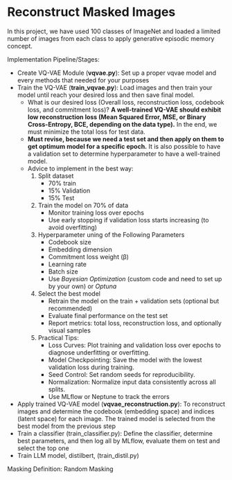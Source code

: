 # Reconstruct Masked Images

In this project, we have used 100 classes of ImageNet and loaded a limited number of images from each class to apply generative episodic memory concept. 

Implementation Pipeline/Stages:

- Create VQ-VAE Module (**vqvae.py**): Set up a proper vqvae model and every methods that needed for your purposes
- Train the VQ-VAE (**train_vqvae.py**): Load images and then train your model until reach your desired loss and then save final model.
    - What is our desired loss (Overall loss, reconstruction loss, codebook loss, and commitment loss)? **A well-trained VQ-VAE should exhibit low reconstruction loss (Mean Squared Error, MSE, or Binary Cross-Entropy, BCE, depending on the data type).** In the end, we must minimize the total loss for test data.
    - **Must revise, because we need a test set and then apply on them to get optimum model for a specific epoch.** It is also possible to have a validation set to determine hyperparameter to have a well-trained model.
    - Advice to implement in the best way: 
        1. Split dataset
            - 70% train
            - 15% Validation
            - 15% Test
        2. Train the model on 70% of data
            - Monitor training loss over epochs
            - Use early stopping if validation loss starts increasing (to avoid overfitting)
        3. Hyperparameter uning of the Following Parameters
            - Codebook size
            - Embedding dimension
            - Commitment loss weight (β)
            - Learning rate
            - Batch size
            - Use *Bayesian Optimization* (custom code and need to set up by your own) or *Optuna*
        4. Select the best model
            - Retrain the model on the train + validation sets (optional but recommended)
            - Evaluate final performance on the test set
            - Report metrics: total loss, reconstruction loss, and optionally visual samples
        10. Practical Tips:
            - Loss Curves: Plot training and validation loss over epochs to diagnose underfitting or overfitting.
            - Model Checkpointing: Save the model with the lowest validation loss during training.
            - Seed Control: Set random seeds for reproducibility.
            - Normalization: Normalize input data consistently across all splits.
            - Use MLflow or Neptune to track the errors
- Apply trained VQ-VAE model (**vqvae_reconstruction.py**): To reconstruct images and determine the codebook (embedding space) and indices (latent space) for each image. The trained model is selected from the best model from the previous step
- Train a classifier (train_classifier.py): Define the classifier, determine best parameters, and then log all by MLflow, evaluate them on test and select the top one
- Train LLM model, distilbert, (train_distil.py)

Masking Definition:
Random Masking
